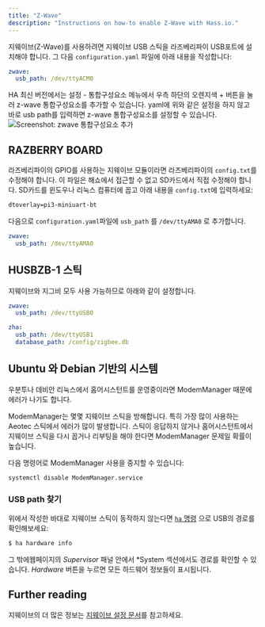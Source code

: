 ```yaml
---
title: "Z-Wave"
description: "Instructions on how-to enable Z-Wave with Hass.io."
---
```


지웨이브(Z-Wave)를 사용하려면 지웨이브 USB 스틱을 라즈베리파이 USB포트에 설치해야 합니다.  그 다음 `configuration.yaml` 파일에 아래 내용을 작성합니다:

```yaml
zwave:
  usb_path: /dev/ttyACM0
```
<div class='note'>

HA 최신 버전에서는 설정 - 통합구성요소 메뉴에서 우측 하단의 오렌지색 + 버튼을 눌러 z-wave 통합구성요소를 추가할 수 있습니다. yaml에 위와 같은 설정을 하지 않고 바로 usb path를 입력하면 z-wave 통합구성요소를 설정할 수 있습니다.
<img src='/images/hassio/zwave01.png'  alt='Screenshot: zwave 통합구성요소 추가'><br>
</div>


## RAZBERRY BOARD

라즈베리파이의 GPIO를 사용하는 지웨이브 모듈이라면 라즈베리파이의 `config.txt`를 수정해야 합니다. 이 파일은 해쇼에서 접근할 수 없고 SD카드에서 직접 수정해야 합니다. SD카드를 윈도우나 리눅스 컴퓨터에 꼽고 아래 내용을 `config.txt`에 입력하세요:

```txt
dtoverlay=pi3-miniuart-bt
```

다음으로 `configuration.yaml`파일에 `usb_path` 를 `/dev/ttyAMA0` 로 추가합니다.

```yaml
zwave:
  usb_path: /dev/ttyAMA0
```

## HUSBZB-1 스틱
지웨이브와 지그비 모두 사용 가능하므로 아래와 같이 설정합니다.
```yaml
zwave:
  usb_path: /dev/ttyUSB0

zha:
  usb_path: /dev/ttyUSB1
  database_path: /config/zigbee.db
```

## Ubuntu 와 Debian 기반의 시스템

우분투나 데비안 리눅스에서 홈어시스턴트를 운영중이라면 ModemManager 때문에 에러가 나기도 합니다.

 ModemManager는 몇몇 지웨이브 스틱을 방해합니다. 특히 가장 많이 사용하는 Aeotec 스틱에서 에러가 많이 발생합니다. 스틱이 응답하지 않거나 홈어시스턴트에서 지웨이브 스틱을 다시 꼽거나 리부팅을 해야 한다면 ModemManager 문제일 확률이 높습니다.

다음 명령어로 ModemManager 사용을 중지할 수 있습니다:

```bash
systemctl disable ModemManager.service
```

### USB path 찾기

위에서 작성한 바대로 지웨이브 스틱이 동작하지 않는다면  [`ha` 명령](/hassio/commandline/#hardware) 으로 USB의 경로를 확인해보세요:

```bash
$ ha hardware info
```
그 밖에웹페이지의 *Supervisor* 패널 안에서 *System 섹션에서도 경로를 확인할 수 있습니다. *Hardware* 버튼을 누르면 모든 하드웨어 정보들이 표시됩니다.

## Further reading

지웨이브의 더 많은 정보는 [지웨이브 설정 문서](/docs/z-wave/)를 참고하세요.

